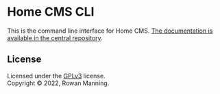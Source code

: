 
# Home CMS CLI

This is the command line interface for Home CMS. [The documentation is available in the central repository](https://github.com/homecms/homecms).

## License

Licensed under the [GPLv3](LICENSE) license.<br/>
Copyright &copy; 2022, Rowan Manning.
